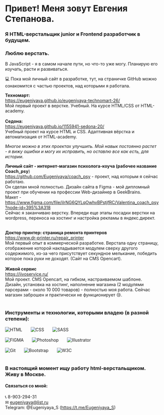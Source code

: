 # Привет! Меня зовут Евгения Степанова. 
### Я HTML-верстальщик junior и Frontend разработчик в будущем.  
### Люблю верстать. 
В JavaScript - я в самом начале пути, но что-то уже могу. Планирую его изучать, расти и развиваться. 

💻 Пока мой личный сайт в разработке, тут, на страничке GitHub можно ознакомится с частью проектов, над которыми я работала.

<b>Техномарт:</b><br>
https://eugeniyaya.github.io/eugeniyaya-technomart-26/ <br>
Мой первый проект в верстке. Учебный. На курсе HTML/CSS от HTML-academy.
<br>
<br>
<b>Седона:</b> <br>
https://eugeniyaya.github.io/1155941-sedona-20/<br>
Учебный проект на курсе HTML и CSS. Адаптивная вёрстка и автоматизация от HTML-academy.<br>

<i>Многое можно в этих проектах улучшить. Мой навык постоянно растет - я вижу ошибки и могу их исправить, но оставлю все как есть, для истории.</i> 
<br>

<b>Личный сайт - интернет-магазин психолога-коуча (рабочее название <b>Coach_psy</b></b>)<br>
https://github.com/Eugeniyaya/coach_psy - 
проект, над которым я сейчас работаю. <br>
Он сделан мной полностью. Дизайн сайта в Figma - мой дипломный проект при обучении на профессии Web-дизайнер в GeekBrains.<br>
Макет - https://www.figma.com/file/iIrNG6QYLqOwhvBPstjfRC/Valentina_coach_psy?node-id=395%3A318 <br>
Сейчас я заканчиваю верстку. Впереди еще этапы посадки верстки на wordpress, переноса на хостинг и настройка рекламы в яндекс.директ.<br>
<br>

<b>Доктор принтер: страница ремонта принтеров</b><br>
https://www.dr-printer.ru/repair_printer <br>
Мой первый опыт в коммерческой разработке. Верстала одну страницу, отображение которой накладывается модулем сверху другого содержимого, из-за чего присутствует секундное мелькание, победить которое пока руки не доходят. (Сайт на CMS Opencart).
<br>
<br>
<b>Живой сервис</b><br>
https://jivoservice.ru/ <br>
Мой проект. CMS Opencart, на гибком, настраиваемом шаблоне. Дизайн, установка на хостинг, наполнение магазина (2 модулями парсерами - около 10 000 товаров) - полностью моя работа. Сейчас магазин заброшен и практически не функционирует 😢. 
<br>
<br>

### Инструменты и технологии, которыми владею (в разной степени):
![HTML](https://img.shields.io/badge/-HTML-FFEE56?style-for-the-badge&logo=html5)&nbsp;&nbsp;&nbsp;&nbsp;&nbsp;&nbsp;
![CSS](https://img.shields.io/badge/-CSS-1572B6?style=plastic&logo=css3)&nbsp;&nbsp;&nbsp;&nbsp;&nbsp;&nbsp;
![SASS](https://img.shields.io/badge/-SASS-69FFc9?style=plastic&logo=sass)<br><br>
![FIGMA](https://img.shields.io/badge/-Figma-0ACF83?style=plastic&logo=figma)&nbsp;&nbsp;&nbsp;&nbsp;&nbsp;&nbsp;
![Photoshop](https://img.shields.io/badge/-Photoshop-31C5F0?style=plastic&logo=ph)&nbsp;&nbsp;&nbsp;&nbsp;&nbsp;&nbsp;
![Illustrator](https://img.shields.io/badge/-Illustrator-FF7C00?style=plastic&logo=illustrator)<br><br>
![Git](https://img.shields.io/badge/-Git-ebebeb?=plastic&logo=git)&nbsp;&nbsp;&nbsp;&nbsp;&nbsp;&nbsp;
![Bootstrap](https://img.shields.io/badge/-Bootstrap-F2D6FF?=plastic&logo=bootstrap)&nbsp;&nbsp;&nbsp;&nbsp;&nbsp;&nbsp;
![W3C](https://img.shields.io/badge/-W3C-6486FF?=plastic&logo=w3c)
<br>
<br>

### В настоящий момент ищу работу html-верстальщиком. Живу в Москве. 
#### Связаться со мной: <br>
&#128222; 8-903-294-31 <br> 
&#9993; eugeniyaya@list.ru <br>
Telegram: @Eugeniyaya_S (https://t.me/Eugeniyaya_S)


  
